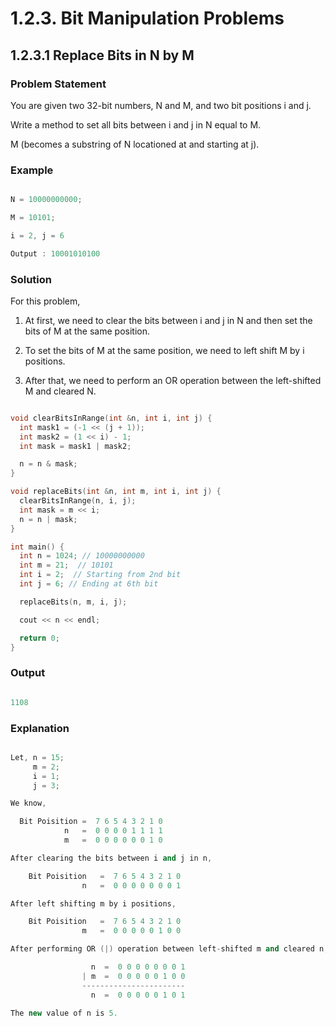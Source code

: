 # 1.2.3. Bit Manipulation Problems

## 1.2.3.1 Replace Bits in N by M

### Problem Statement

You are given two 32-bit numbers, N and M, and two bit positions i and j.

Write a method to set all bits between i and j in N equal to M.

M (becomes a substring of N locationed at and starting at j).

### Example

```cpp

N = 10000000000;

M = 10101;

i = 2, j = 6

Output : 10001010100

```

### Solution

For this problem,

1. At first, we need to clear the bits between i and j in N and then set the bits of M at the same position.

2. To set the bits of M at the same position, we need to left shift M by i positions.

3. After that, we need to perform an OR operation between the left-shifted M and cleared N.

```cpp

void clearBitsInRange(int &n, int i, int j) {
  int mask1 = (-1 << (j + 1));
  int mask2 = (1 << i) - 1;
  int mask = mask1 | mask2;

  n = n & mask;
}

void replaceBits(int &n, int m, int i, int j) {
  clearBitsInRange(n, i, j);
  int mask = m << i;
  n = n | mask;
}

int main() {
  int n = 1024; // 10000000000
  int m = 21;  // 10101
  int i = 2;  // Starting from 2nd bit
  int j = 6; // Ending at 6th bit

  replaceBits(n, m, i, j);

  cout << n << endl;

  return 0;
}

```

### Output

```cpp

1108

```

### Explanation

```cpp

Let, n = 15;
     m = 2;
     i = 1;
     j = 3;

We know,

  Bit Poisition =  7 6 5 4 3 2 1 0
            n   =  0 0 0 0 1 1 1 1
            m   =  0 0 0 0 0 0 1 0

After clearing the bits between i and j in n,

    Bit Poisition   =  7 6 5 4 3 2 1 0
                n   =  0 0 0 0 0 0 0 1

After left shifting m by i positions,

    Bit Poisition   =  7 6 5 4 3 2 1 0
                m   =  0 0 0 0 0 1 0 0

After performing OR (|) operation between left-shifted m and cleared n,

                  n  =  0 0 0 0 0 0 0 1
                | m  =  0 0 0 0 0 1 0 0
                -----------------------
                  n  =  0 0 0 0 0 1 0 1

The new value of n is 5.

```
